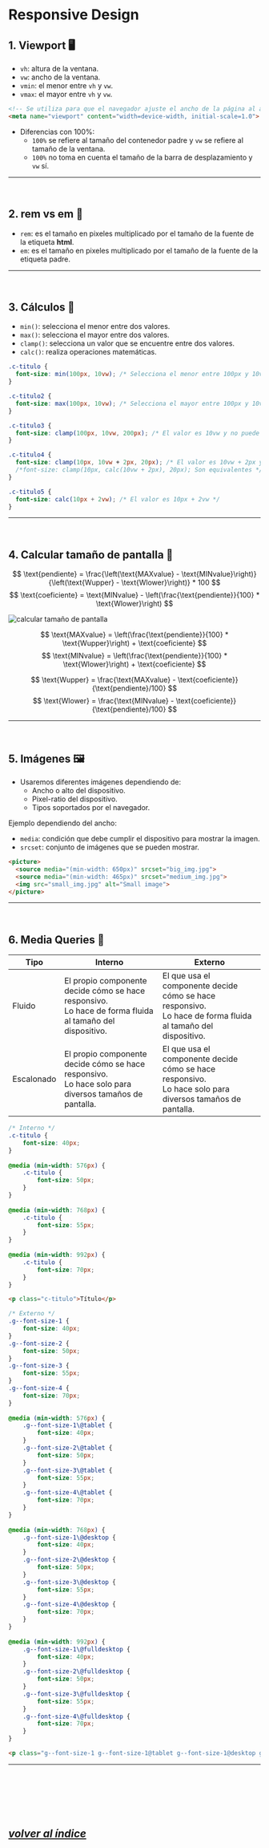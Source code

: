 # Responsive Design

## 1. Viewport 🖥️
- `vh`: altura de la ventana.
- `vw`: ancho de la ventana.
- `vmin`: el menor entre `vh` y `vw`.
- `vmax`: el mayor entre `vh` y `vw`.
```html
<!-- Se utiliza para que el navegador ajuste el ancho de la página al ancho del dispositivo. -->
<meta name="viewport" content="width=device-width, initial-scale=1.0">
```
- Diferencias con 100%:
  - `100%` se refiere al tamaño del contenedor padre y `vw` se refiere al tamaño de la ventana.
  - `100%` no toma en cuenta el tamaño de la barra de desplazamiento y `vw` sí.
---
<br>


## 2. rem vs em 🔢
- `rem`: es el tamaño en pixeles multiplicado por el tamaño de la fuente de la etiqueta **html**.
- `em`: es el tamaño en pixeles multiplicado por el tamaño de la fuente de la etiqueta padre.
---
<br>


## 3. Cálculos 🧮
- `min()`: selecciona el menor entre dos valores.
- `max()`: selecciona el mayor entre dos valores.
- `clamp()`: selecciona un valor que se encuentre entre dos valores.
- `calc()`: realiza operaciones matemáticas.
```css
.c-titulo {
  font-size: min(100px, 10vw); /* Selecciona el menor entre 100px y 10vw */
}

.c-titulo2 {
  font-size: max(100px, 10vw); /* Selecciona el mayor entre 100px y 10vw */
}

.c-titulo3 {
  font-size: clamp(100px, 10vw, 200px); /* El valor es 10vw y no puede ser menor a 100px ni mayor a 200px */
}

.c-titulo4 {
  font-size: clamp(10px, 10vw + 2px, 20px); /* El valor es 10vw + 2px y no puede ser menor a 10px ni mayor a 20px */
  /*font-size: clamp(10px, calc(10vw + 2px), 20px); Son equivalentes */
}

.c-titulo5 {
  font-size: calc(10px + 2vw); /* El valor es 10px + 2vw */
}
```
---
<br>


## 4. Calcular tamaño de pantalla 📏
$$ \text{pendiente} = \frac{\left(\text{MAXvalue} - \text{MINvalue}\right)}{\left(\text{Wupper} - \text{Wlower}\right)} * 100 $$
$$ \text{coeficiente} = \text{MINvalue} - \left(\frac{\text{pendiente}}{100} * \text{Wlower}\right) $$

![calcular tamaño de pantalla](./img/clamp.png)

$$ \text{MAXvalue} = \left(\frac{\text{pendiente}}{100} * \text{Wupper}\right) + \text{coeficiente} $$
$$ \text{MINvalue} = \left(\frac{\text{pendiente}}{100} * \text{Wlower}\right) + \text{coeficiente} $$

$$ \text{Wupper} = \frac{\text{MAXvalue} - \text{coeficiente}}{\text{pendiente}/100} $$
$$ \text{Wlower} = \frac{\text{MINvalue} - \text{coeficiente}}{\text{pendiente}/100} $$

---
<br>

## 5. Imágenes 🖼️
- Usaremos diferentes imágenes dependiendo de:
  - Ancho o alto del dispositivo.
  - Pixel-ratio del dispositivo.
  - Tipos soportados por el navegador.

Ejemplo dependiendo del ancho:
- `media`: condición que debe cumplir el dispositivo para mostrar la imagen.
- `srcset`: conjunto de imágenes que se pueden mostrar.
```html
<picture>
  <source media="(min-width: 650px)" srcset="big_img.jpg">
  <source media="(min-width: 465px)" srcset="medium_img.jpg">
  <img src="small_img.jpg" alt="Small image">
</picture>
```
---
<br>

## 6. Media Queries 📱
| Tipo       | Interno                                                                                                    | Externo |
|------------|------------------------------------------------------------------------------------------------------------|---------|
| Fluido     | El propio componente decide cómo se hace responsivo.<br>Lo hace de forma fluida al tamaño del dispositivo. | El que usa el componente decide cómo se hace responsivo. <br>Lo hace de forma fluida al tamaño del dispositivo. |
| Escalonado | El propio componente decide cómo se hace responsivo.<br>Lo hace solo para diversos tamaños de pantalla.    | El que usa el componente decide cómo se hace responsivo.<br>Lo hace solo para diversos tamaños de pantalla.    |

```css
/* Interno */
.c-titulo {
    font-size: 40px;
}
 
@media (min-width: 576px) {
    .c-titulo {
        font-size: 50px;
    }
}
  
@media (min-width: 768px) {
    .c-titulo {
        font-size: 55px;
    }
}
  
@media (min-width: 992px) {
    .c-titulo {
        font-size: 70px;
    }
}
```
```html
<p class="c-titulo">Título</p>
```
```css
/* Externo */
.g--font-size-1 {
    font-size: 40px;
}
.g--font-size-2 {
    font-size: 50px;
}
.g--font-size-3 {
    font-size: 55px;
}
.g--font-size-4 {
    font-size: 70px;
}
  
@media (min-width: 576px) {
    .g--font-size-1\@tablet {
        font-size: 40px;
    }
    .g--font-size-2\@tablet {
        font-size: 50px;
    }
    .g--font-size-3\@tablet {
        font-size: 55px;
    }
    .g--font-size-4\@tablet {
        font-size: 70px;
    }
}
  
@media (min-width: 768px) {
    .g--font-size-1\@desktop {
        font-size: 40px;
    }
    .g--font-size-2\@desktop {
        font-size: 50px;
    }
    .g--font-size-3\@desktop {
        font-size: 55px;
    }
    .g--font-size-4\@desktop {
        font-size: 70px;
    }
}
  
@media (min-width: 992px) {
    .g--font-size-1\@fulldesktop {
        font-size: 40px;
    }
    .g--font-size-2\@fulldesktop {
        font-size: 50px;
    }
    .g--font-size-3\@fulldesktop {
        font-size: 55px;
    }
    .g--font-size-4\@fulldesktop {
        font-size: 70px;
    }
}
```
```html
<p class="g--font-size-1 g--font-size-1@tablet g--font-size-1@desktop g--font-size-1@fulldesktop">Título</p>
```
---
<br>




<br><br><br>

## *[volver al índice](../../../README.md)*